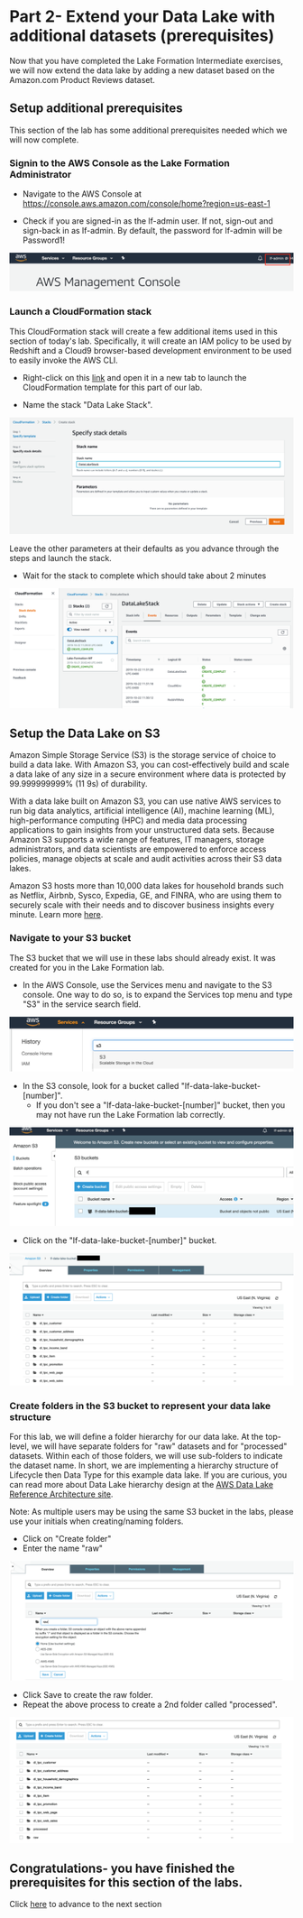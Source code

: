 # Part 2- Extend your Data Lake with additional datasets (prerequisites)

Now that you have completed the Lake Formation Intermediate exercises, we will now extend the data lake by adding a new dataset based on the Amazon.com Product Reviews dataset.


## Setup additional prerequisites
This section of the lab has some additional prerequisites needed which we will now complete.

### Signin to the AWS Console as the Lake Formation Administrator

* Navigate to the AWS Console at https://console.aws.amazon.com/console/home?region=us-east-1

* Check if you are signed-in as the lf-admin user.  If not, sign-out and sign-back in as lf-admin.  By default, the password for lf-admin will be Password1!

![screenshot](images/New1.png)

### Launch a CloudFormation stack 

This CloudFormation stack will create a few additional items used in this section of today's lab.  Specifically, it will create an IAM policy to be used by Redshift and a Cloud9 browser-based development environment to be used to easily invoke the AWS CLI.

*	Right-click on this [link](https://console.aws.amazon.com/cloudformation/home#/stacks/new?stackName=kinesis-replay-infrastructure&templateURL=https://dave-kinesis-lab.s3.amazonaws.com/simpleNoS3.template) and open it in a new tab to launch the CloudFormation template for this part of our lab. 


* Name the stack "Data Lake Stack".  

![screenshot](images/New1a.png)

Leave the other parameters at their defaults as you advance through the steps and launch the stack.

* Wait for the stack to complete which should take about 2 minutes

![screenshot](images/New1b.png)


## Setup the Data Lake on S3
Amazon Simple Storage Service (S3) is the storage service of choice to build a data lake. With Amazon S3, you can cost-effectively build and scale a data lake of any size in a secure environment where data is protected by 99.999999999% (11 9s) of durability.

With a data lake built on Amazon S3, you can use native AWS services to run big data analytics, artificial intelligence (AI), machine learning (ML), high-performance computing (HPC) and media data processing applications to gain insights from your unstructured data sets. Because Amazon S3 supports a wide range of features, IT managers, storage administrators, and data scientists are empowered to enforce access policies, manage objects at scale and audit activities across their S3 data lakes.

Amazon S3 hosts more than 10,000 data lakes for household brands such as Netflix, Airbnb, Sysco, Expedia, GE, and FINRA, who are using them to securely scale with their needs and to discover business insights every minute.  Learn more [here](https://aws.amazon.com/products/storage/data-lake-storage/).


### Navigate to your S3 bucket
The S3 bucket that we will use in these labs should already exist.  It was created for you in the Lake Formation lab.

* In the AWS Console, use the Services menu and navigate to the S3 console.  One way to do so, is to expand the Services top menu and type "S3" in the service search field.

![screenshot](images/S30.png)

* In the S3 console, look for a bucket called "lf-data-lake-bucket-[number]".  
  * If you don't see a "lf-data-lake-bucket-[number]" bucket, then you may not have run the Lake Formation lab correctly.

![screenshot](images/New2.png)

* Click on the "lf-data-lake-bucket-[number]" bucket.

![screenshot](images/New3.png)

### Create folders in the S3 bucket to represent your data lake structure
For this lab, we will define a folder hierarchy for our data lake.  At the top-level, we will have separate folders for "raw" datasets and for "processed" datasets.  Within each of those folders, we will use sub-folders to indicate the dataset name.  In short, we are implementing a hierarchy structure of Lifecycle then Data Type for this example data lake.  If you are curious, you can read more about Data Lake hierarchy design at the [AWS Data Lake Reference Architecture site](https://github.com/aws-samples/aws-dbs-refarch-datalake/tree/master/src/storage-foundation).

Note: As multiple users may be using the same S3 bucket in the labs, please use your initials when creating/naming folders.

* Click on "Create folder"
* Enter the name "raw"

![screenshot](images/NewS33.png)

* Click Save to create the raw folder.
* Repeat the above process to create a 2nd folder called "processed".

![screenshot](images/New4.png)


## Congratulations- you have finished the prerequisites for this section of the labs.


Click [here](../NewLab1c.md) to advance to the next section